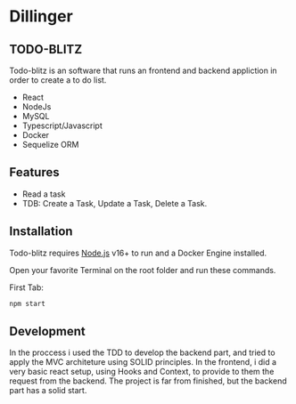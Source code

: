 # Dillinger
## TODO-BLITZ

Todo-blitz is an software that runs an frontend and backend appliction in order to create a to do list.

- React
- NodeJs
- MySQL
- Typescript/Javascript
- Docker
- Sequelize ORM

## Features
- Read a task
- TDB: Create a Task, Update a Task, Delete a Task.

## Installation

Todo-blitz requires [Node.js](https://nodejs.org/) v16+ to run and a Docker Engine installed.

Open your favorite Terminal on the root folder and run these commands.

First Tab:

```sh
npm start
```
## Development

In the proccess i used the TDD to develop the backend part, and tried to apply the MVC architeture using SOLID principles. In the frontend, i did a very basic react setup, using Hooks and Context, to provide to them the request from the backend. The project is far from finished, but the backend part has a solid start.


